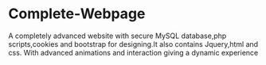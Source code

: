 # Complete-Webpage
A completely advanced website with secure MySQL database,php scripts,cookies and bootstrap for designing.It also contains Jquery,html and css. With advanced animations and interaction giving a dynamic experience 
